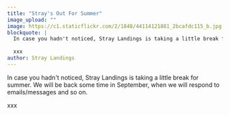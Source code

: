 ```yaml
---
title: "Stray's Out For Summer"
image_upload: ""
image: https://c1.staticflickr.com/2/1848/44114121881_2bcafdc115_b.jpg
blockquote: |
  In case you hadn't noticed, Stray Landings is taking a little break for summer. We will be back some time in September, when we will respond to emails/messages and so on. 
  
  xxx
author: Stray Landings
---
```

In case you hadn't noticed, Stray Landings is taking a little break for summer. We will be back some time in September, when we will respond to emails/messages and so on. 

xxx